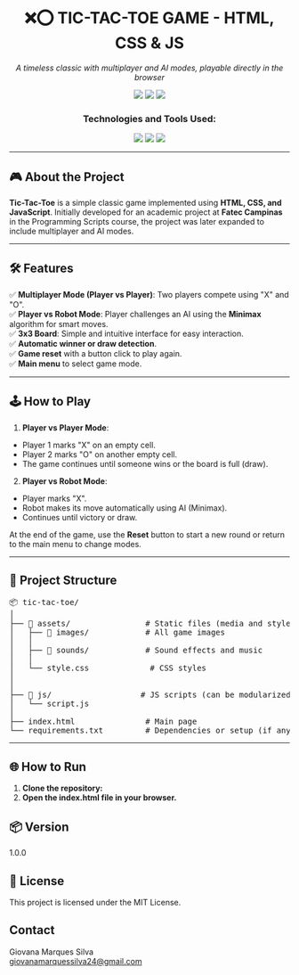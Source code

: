 <h1 align="center">❌⭕ TIC-TAC-TOE GAME - HTML, CSS & JS</h1>

<p align="center"><em>A timeless classic with multiplayer and AI modes, playable directly in the browser</em></p>

<p align="center">
  <img src="https://img.shields.io/badge/last%20commit-december-blue?style=flat-square" />
  <img src="https://img.shields.io/badge/javascript-100%25-F7DF1E?style=flat-square&logo=javascript&logoColor=black" />
  <img src="https://img.shields.io/badge/technologies-3-blue?style=flat-square" />
</p>

<h3 align="center">Technologies and Tools Used:</h3>

<p align="center">
  <img src="https://img.shields.io/badge/HTML5-E34F26?style=for-the-badge&logo=html5&logoColor=white" />
  <img src="https://img.shields.io/badge/CSS3-1572B6?style=for-the-badge&logo=css3&logoColor=white" />
  <img src="https://img.shields.io/badge/JavaScript-F7DF1E?style=for-the-badge&logo=javascript&logoColor=black" />
</p>

---

## 🎮 About the Project

**Tic-Tac-Toe** is a simple classic game implemented using **HTML, CSS, and JavaScript**. Initially developed for an academic project at **Fatec Campinas** in the Programming Scripts course, the project was later expanded to include multiplayer and AI modes.

---

## 🛠️ Features

✅ **Multiplayer Mode (Player vs Player)**: Two players compete using "X" and "O".  
✅ **Player vs Robot Mode**: Player challenges an AI using the **Minimax** algorithm for smart moves.  
✅ **3x3 Board**: Simple and intuitive interface for easy interaction.  
✅ **Automatic winner or draw detection**.  
✅ **Game reset** with a button click to play again.  
✅ **Main menu** to select game mode.

---

## 🕹️ How to Play

1. **Player vs Player Mode**:  
- Player 1 marks "X" on an empty cell.  
- Player 2 marks "O" on another empty cell.  
- The game continues until someone wins or the board is full (draw).  

2. **Player vs Robot Mode**:  
- Player marks "X".  
- Robot makes its move automatically using AI (Minimax).  
- Continues until victory or draw.

At the end of the game, use the **Reset** button to start a new round or return to the main menu to change modes.

---

## 📂 Project Structure
<pre>📦 tic-tac-toe/
│
├── 📁 assets/                # Static files (media and styles)
│   ├── 📁 images/            # All game images
│   │ 
│   ├── 📁 sounds/            # Sound effects and music
│   │  
│   └── style.css             # CSS styles
│        
│
├── 📁 js/                   # JS scripts (can be modularized later for scaling)
│   └── script.js
│
├── index.html               # Main page
└── requirements.txt         # Dependencies or setup (if any)
</pre>

---

## 🌐 How to Run

1. **Clone the repository:**  
2. **Open the index.html file in your browser.**

<h2>📦 Version</h2>
<p>1.0.0</p>

<h2>📄 License</h2>
<p>This project is licensed under the MIT License.</p>

## Contact ##
Giovana Marques Silva <br>
giovanamarquessilva24@gmail.com

